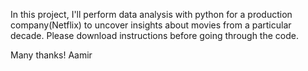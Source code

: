 In this project, I'll perform data analysis with python for a production company(Netflix) to uncover insights about movies from a particular decade.
Please download instructions before going through the code.

Many thanks!
Aamir
